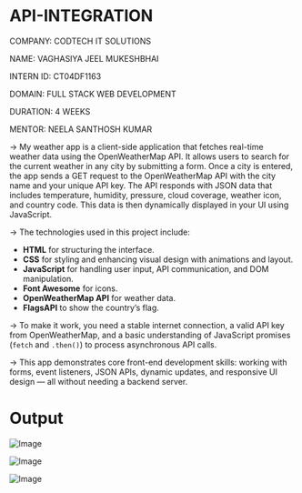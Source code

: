 # API-INTEGRATION

COMPANY: CODTECH IT SOLUTIONS

NAME: VAGHASIYA JEEL MUKESHBHAI

INTERN ID: CT04DF1163

DOMAIN: FULL STACK WEB DEVELOPMENT

DURATION: 4 WEEKS

MENTOR: NEELA SANTHOSH KUMAR

-> My weather app is a client-side application that fetches real-time weather data using the OpenWeatherMap API. It allows users to search for the current weather in any city by submitting a form. Once a city is entered, the app sends a GET request to the OpenWeatherMap API with the city name and your unique API key. The API responds with JSON data that includes temperature, humidity, pressure, cloud coverage, weather icon, and country code. This data is then dynamically displayed in your UI using JavaScript.

-> The technologies used in this project include:
- **HTML** for structuring the interface.
- **CSS** for styling and enhancing visual design with animations and layout.
- **JavaScript** for handling user input, API communication, and DOM manipulation.
- **Font Awesome** for icons.
- **OpenWeatherMap API** for weather data.
- **FlagsAPI** to show the country’s flag.

-> To make it work, you need a stable internet connection, a valid API key from OpenWeatherMap, and a basic understanding of JavaScript promises (`fetch` and `.then()`) to process asynchronous API calls.

-> This app demonstrates core front-end development skills: working with forms, event listeners, JSON APIs, dynamic updates, and responsive UI design — all without needing a backend server.

# Output
![Image](https://github.com/user-attachments/assets/9da3ffcc-b08a-4ec9-93e0-270e4bc9488a)

![Image](https://github.com/user-attachments/assets/36fb4580-caac-41bc-9f67-3d4c9515d88f)

![Image](https://github.com/user-attachments/assets/d9cfe976-13ca-4f9c-9405-be25759b0e54)

